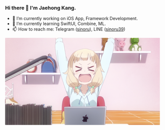 ### Hi there 👋 I'm Jaehong Kang.

- 🔭 I’m currently working on iOS App, Framework Development.
- 🌱 I’m currently learning SwiftUI, Combine, ML.
- 📫 How to reach me: Telegram ([sinoru](https://t.me/sinoru)), LINE ([sinoru39](https://line.me/ti/p/I1sKXzmDSP))

<div align="center">
	<img src="./cover.png">
</div>

<!--
### Hi there 👋


**sinoru/sinoru** is a ✨ _special_ ✨ repository because its `README.md` (this file) appears on your GitHub profile.

Here are some ideas to get you started:

- 🔭 I’m currently working on ...
- 🌱 I’m currently learning ...
- 👯 I’m looking to collaborate on ...
- 🤔 I’m looking for help with ...
- 💬 Ask me about ...
- 📫 How to reach me: ...
- 😄 Pronouns: ...
- ⚡ Fun fact: ...
-->
